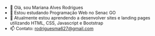 - 👋 Olá, sou Mariana Alves Rodrigues
- 🌱 Estou estudando Programação Web no Senac GO
- 🔭 Atualmente estou aprendendo a desenvolver sites e landing pages utilizando HTML, CSS, Javascript e Bootstrap
- 📫 Contato: rodriguesma627@gmail.com

<!--
**marianaarodrigues/marianaarodrigues** is a ✨ _special_ ✨ repository because its `README.md` (this file) appears on your GitHub profile.

Here are some ideas to get you started:

- 🔭 I’m currently working on ...
- 🌱 I’m currently learning ...
- 👯 I’m looking to collaborate on ...
- 🤔 I’m looking for help with ...
- 💬 Ask me about ...
- 📫 How to reach me: ...
- 😄 Pronouns: ...
- ⚡ Fun fact: ...
-->
